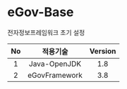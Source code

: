 # eGov-Base
전자정보프레임워크 초기 설정


|<center>No<center>|<center>적용기술<center>|<center>Version<center>|
|:------:|:------:|:------:|
|<center>1<center>|<center>Java-OpenJDK<center> |<center>1.8<center>|  
|<center>2<center>|<center>eGovFramework<center> |<center>3.8<center>|

